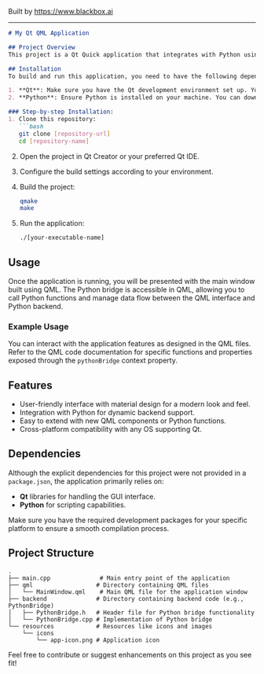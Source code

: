 
Built by https://www.blackbox.ai

---

```markdown
# My Qt QML Application

## Project Overview
This project is a Qt Quick application that integrates with Python using a custom Python bridge. It provides a modern UI with a material design style and allows interaction with Python code from QML. The application can serve various purposes, such as a desktop tool or a prototyping environment.

## Installation
To build and run this application, you need to have the following dependencies installed:

1. **Qt**: Make sure you have the Qt development environment set up. You can download it from the [official Qt website](https://www.qt.io/download).
2. **Python**: Ensure Python is installed on your machine. You can download it from the [official Python website](https://www.python.org/downloads/).

### Step-by-step Installation:
1. Clone this repository:
   ```bash
   git clone [repository-url]
   cd [repository-name]
   ```

2. Open the project in Qt Creator or your preferred Qt IDE.

3. Configure the build settings according to your environment.

4. Build the project:
   ```bash
   qmake
   make
   ```

5. Run the application:
   ```bash
   ./[your-executable-name]
   ```

## Usage
Once the application is running, you will be presented with the main window built using QML. The Python bridge is accessible in QML, allowing you to call Python functions and manage data flow between the QML interface and Python backend.

### Example Usage
You can interact with the application features as designed in the QML files. Refer to the QML code documentation for specific functions and properties exposed through the `pythonBridge` context property.

## Features
- User-friendly interface with material design for a modern look and feel.
- Integration with Python for dynamic backend support.
- Easy to extend with new QML components or Python functions.
- Cross-platform compatibility with any OS supporting Qt.

## Dependencies
Although the explicit dependencies for this project were not provided in a `package.json`, the application primarily relies on:
- **Qt** libraries for handling the GUI interface.
- **Python** for scripting capabilities.

Make sure you have the required development packages for your specific platform to ensure a smooth compilation process.

## Project Structure
```
.
├── main.cpp              # Main entry point of the application
├── qml                  # Directory containing QML files
│   └── MainWindow.qml    # Main QML file for the application window
├── backend              # Directory containing backend code (e.g., PythonBridge)
│   ├── PythonBridge.h   # Header file for Python bridge functionality
│   └── PythonBridge.cpp # Implementation of Python bridge
└── resources            # Resources like icons and images
    └── icons           
        └── app-icon.png # Application icon
```

Feel free to contribute or suggest enhancements on this project as you see fit!
```